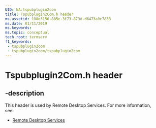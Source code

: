 ```yaml
---
UID: NA:tspubplugin2com
title: Tspubplugin2Com.h header
ms.assetid: 188e3156-885e-3f73-873d-d6473a0c7833
ms.date: 01/11/2019
ms.keywords: 
ms.topic: conceptual
tech.root: termserv
f1_keywords:
 - tspubplugin2com
 - tspubplugin2com/tspubplugin2com
---
```


# Tspubplugin2Com.h header


## -description

This header is used by Remote Desktop Services. For more information, see:

- [Remote Desktop Services](../_termserv/index.md)

